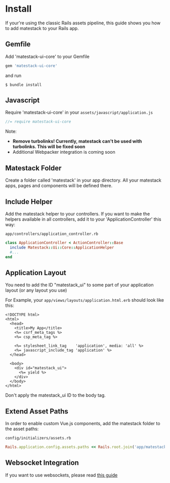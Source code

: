 # Install

If your're using the classic Rails assets pipeline, this guide shows you how to
add matestack to your Rails app.

## Gemfile

Add 'matestack-ui-core' to your Gemfile

```ruby
gem 'matestack-ui-core'
```

and run

```shell
$ bundle install
```

## Javascript

Require 'matestack-ui-core' in your `assets/javascript/application.js`

```javascript
//= require matestack-ui-core
```
Note:

- **Remove turbolinks! Currently, matestack can't be used with turbolinks. This will be fixed soon**
- Additional Webpacker integration is coming soon

## Matestack Folder

Create a folder called 'matestack' in your app directory. All your matestack apps,
pages and components will be defined there.

## Include Helper

Add the matestack helper to your controllers. If you want to make the helpers
available in all controllers, add it to your 'ApplicationController' this way:

`app/controllers/application_controller.rb`

```ruby
class ApplicationController < ActionController::Base
  include Matestack::Ui::Core::ApplicationHelper
  #...
end
```

## Application Layout

You need to add the ID "matestack_ui" to some part of your application layout (or any layout you use)

For Example, your `app/views/layouts/application.html.erb` should look like this:

```html+erb
<!DOCTYPE html>
<html>
  <head>
    <title>My App</title>
    <%= csrf_meta_tags %>
    <%= csp_meta_tag %>

    <%= stylesheet_link_tag    'application', media: 'all' %>
    <%= javascript_include_tag 'application' %>
  </head>

  <body>
    <div id="matestack_ui">
      <%= yield %>
    </div>
  </body>
</html>
```
Don't apply the matestack_ui ID to the body tag.

## Extend Asset Paths

In order to enable custom Vue.js components, add the matestack folder to the asset paths:

`config/initializers/assets.rb`

```ruby
Rails.application.config.assets.paths << Rails.root.join('app/matestack/components')
```

## Websocket Integration

If you want to use websockets, please read [this guide](/docs/integrations/websockets.md)
